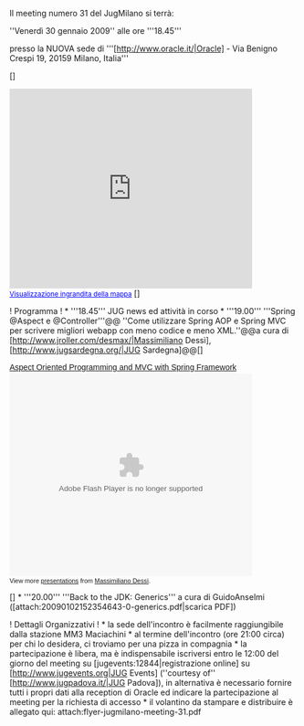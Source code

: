 Il meeting numero 31 del JugMilano si terrà:

''Venerdì 30 gennaio 2009''
alle ore '''18.45'''

presso la NUOVA sede di '''[http://www.oracle.it/|Oracle] - Via Benigno Crespi 19, 20159 Milano, Italia'''

[<html>]
<iframe width="425" height="350" frameborder="0" scrolling="no" marginheight="0" marginwidth="0" src="http://maps.google.it/maps?f=q&source=s_q&hl=it&geocode=&q=Via+Benigno+Crespi+19,+20159+Milano,+Italia&sll=41.442726,12.392578&sspn=20.885895,32.036133&ie=UTF8&z=14&ll=45.509776,9.18972&output=embed&s=AARTsJpdz37D3LVAM9sOaRzSY-sQmuMpDA"></iframe><br /><small><a href="http://maps.google.it/maps?f=q&source=embed&hl=it&geocode=&q=Via+Benigno+Crespi+19,+20159+Milano,+Italia&sll=41.442726,12.392578&sspn=20.885895,32.036133&ie=UTF8&z=14&ll=45.509776,9.18972" style="color:#0000FF;text-align:left">Visualizzazione ingrandita della mappa</a></small>
[</html>]

! Programma !
	* '''18.45''' JUG news ed attività in corso
	* '''19.00''' '''Spring @Aspect e @Controller'''@@
''Come utilizzare Spring AOP e Spring MVC per scrivere migliori webapp con meno codice e meno XML.''@@a cura di [http://www.jroller.com/desmax/|Massimiliano Dessì], [http://www.jugsardegna.org/|JUG Sardegna]@@[<html>]<div style="width:425px;text-align:left" id="__ss_1009778"><a style="font:14px Helvetica,Arial,Sans-serif;display:block;margin:12px 0 3px 0;text-decoration:underline;" href="http://www.slideshare.net/desmax74/aspect-oriented-programming-and-mvc-with-spring-framework" title="Aspect Oriented Programming and MVC with Spring Framework">Aspect Oriented Programming and MVC with Spring Framework</a><object style="margin:0px" width="425" height="355"><param name="movie" value="http://static.slidesharecdn.com/swf/ssplayer2.swf?doc=juglugano290109-1234222538821633-2&stripped_title=aspect-oriented-programming-and-mvc-with-spring-framework" /><param name="allowFullScreen" value="true"/><param name="allowScriptAccess" value="always"/><embed src="http://static.slidesharecdn.com/swf/ssplayer2.swf?doc=juglugano290109-1234222538821633-2&stripped_title=aspect-oriented-programming-and-mvc-with-spring-framework" type="application/x-shockwave-flash" allowscriptaccess="always" allowfullscreen="true" width="425" height="355"></embed></object><div style="font-size:11px;font-family:tahoma,arial;height:26px;padding-top:2px;">View more <a style="text-decoration:underline;" href="http://www.slideshare.net/">presentations</a> from <a style="text-decoration:underline;" href="http://www.slideshare.net/desmax74">Massimiliano Dessì</a>.</div></div>[</html>]
	* '''20.00''' '''Back to the JDK: Generics''' a cura di GuidoAnselmi ([attach:20090102152354643-0-generics.pdf|scarica PDF])

! Dettagli Organizzativi !
	* la sede dell'incontro è facilmente raggiungibile dalla stazione MM3 Maciachini
	* al termine dell'incontro (ore 21:00 circa) per chi lo desidera, ci troviamo per una pizza in compagnia
	* la partecipazione è libera, ma è indispensabile iscriversi entro le 12:00 del giorno del meeting su [jugevents:12844|registrazione online] su [http://www.jugevents.org|JUG Events] (''courtesy of'' [http://www.jugpadova.it/|JUG Padova]), in alternativa è necessario fornire tutti i propri dati alla reception di Oracle ed indicare la partecipazione al meeting per la richiesta di accesso
	* il volantino da stampare e distribuire è allegato qui: attach:flyer-jugmilano-meeting-31.pdf


